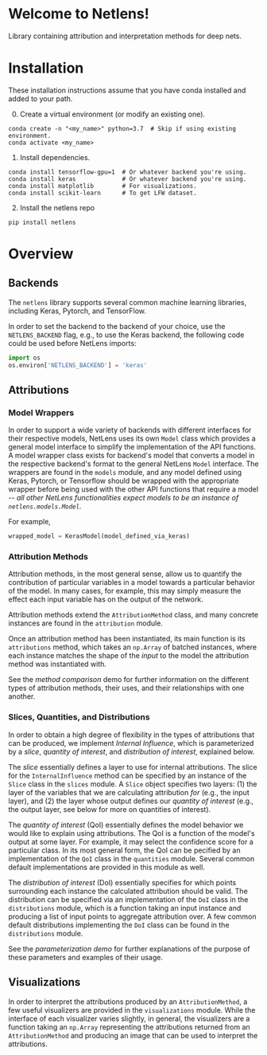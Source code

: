 # Welcome to Netlens!

Library containing attribution and interpretation methods for deep nets.

# Installation

These installation instructions assume that you have conda installed and added to your path.

0. Create a virtual environment (or modify an existing one).
```
conda create -n "<my_name>" python=3.7  # Skip if using existing environment.
conda activate <my_name>
```
1. Install dependencies.
```
conda install tensorflow-gpu=1  # Or whatever backend you're using.
conda install keras             # Or whatever backend you're using.
conda install matplotlib        # For visualizations.
conda install scikit-learn      # To get LFW dataset.
```
2. Install the netlens repo
```
pip install netlens
```

# Overview

## Backends

The `netlens` library supports several common machine learning libraries, including Keras, Pytorch, and TensorFlow.

In order to set the backend to the backend of your choice, use the `NETLENS_BACKEND` flag, e.g., to use the Keras backend, the following code could be used before NetLens imports:

```python
import os
os.environ['NETLENS_BACKEND'] = 'keras'
```

## Attributions

### Model Wrappers

In order to support a wide variety of backends with different interfaces for their respective models, NetLens uses its own `Model` class which provides a general model interface to simplify the implementation of the API functions.
A model wrapper class exists for backend's model that converts a model in the respective backend's format to the general NetLens `Model` interface.
The wrappers are found in the `models` module, and any model defined using Keras, Pytorch, or Tensorflow should be wrapped with the appropriate wrapper before being used with the other API functions that require a model -- *all other NetLens functionalities expect models to be an instance of `netlens.models.Model`.*

For example,

```python
wrapped_model = KerasModel(model_defined_via_keras)
```

### Attribution Methods

Attribution methods, in the most general sense, allow us to quantify the contribution of particular variables in a model towards a particular behavior of the model.
In many cases, for example, this may simply measure the effect each input variable has on the output of the network.

Attribution methods extend the `AttributionMethod` class, and many concrete instances are found in the `attribution` module.

Once an attribution method has been instantiated, its main function is its `attributions` method, which takes an `np.Array` of batched instances, where each instance matches the shape of the *input* to the model the attribution method was instantiated with.

See the *method comparison* demo for further information on the different types of attribution methods, their uses, and their relationships with one another.

### Slices, Quantities, and Distributions

In order to obtain a high degree of flexibility in the types of attributions that can be produced, we implement *Internal Influence*, which is parameterized by a *slice*, *quantity of interest*, and *distribution of interest*, explained below.

The *slice* essentially defines a layer to use for internal attributions.
The slice for the `InternalInfluence` method can be specified by an instance of the `Slice` class in the `slices` module.
A `Slice` object specifies two layers: (1) the layer of the variables that we are calculating attribution *for* (e.g., the input layer), and (2) the layer whose output defines our *quantity of interest* (e.g., the output layer, see below for more on quantities of interest).

The *quantity of interest* (QoI) essentially defines the model behavior we would like to explain using attributions.
The QoI is a function of the model's output at some layer.
For example, it may select the confidence score for a particular class.
In its most general form, the QoI can be pecified by an implementation of the `QoI` class in the `quantities` module.
Several common default implementations are provided in this module as well.

The *distribution of interest* (DoI) essentially specifies for which points surrounding each instance the calculated attribution should be valid.
The distribution can be specified via an implementation of the `DoI` class in the `distributions` module, which is a function taking an input instance and producing a list of input points to aggregate attribution over.
A few common default distributions implementing the `DoI` class can be found in the `distributions` module. 

See the *parameterization demo* for further explanations of the purpose of these parameters and examples of their usage.

## Visualizations

In order to interpret the attributions produced by an `AttributionMethod`, a few useful visualizers are provided in the `visualizations` module.
While the interface of each visualizer varies slightly, in general, the visualizers are a function taking an `np.Array` representing the attributions returned from an `AttributionMethod` and producing an image that can be used to interpret the attributions.
